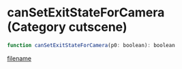 # canSetExitStateForCamera (Category cutscene)

```js
function canSetExitStateForCamera(p0: boolean): boolean
```

[filename](canSetExitStateForCamera_m.md ':include')